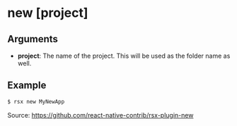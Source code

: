 # new [project]

## Arguments

- **project**: The name of the project. This will be used as the folder name as well.

## Example

```bash
$ rsx new MyNewApp
```

Source: https://github.com/react-native-contrib/rsx-plugin-new
